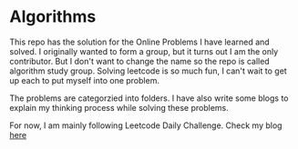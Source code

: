 # Algorithms

This repo has the solution for the Online Problems I have learned and solved. I originally wanted to form a group, but it turns out I am the only contributor. But I don't want to change the name so the repo is called algorithm study group. Solving leetcode is so much fun, I can't wait to get up each to put myself into one problem.

The problems are categorzied into folders. I have also write some blogs to explain my thinking process while solving these problems. 

For now, I am mainly following Leetcode Daily Challenge. Check my blog [here](https://zhr1996.github.io/)

